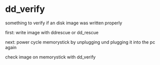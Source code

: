 # dd_verify
something to verify if an disk image was written properly

first: write image with ddrescue or dd_rescue

next: power cycle memorystick by unplugging und plugging it into the pc again

check image on memorystick with dd_verify
